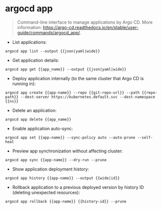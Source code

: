 # argocd app

> Command-line interface to manage applications by Argo CD.
> More information: <https://argo-cd.readthedocs.io/en/stable/user-guide/commands/argocd_app/>.

- List applications:

`argocd app list --output {{json|yaml|wide}} `

- Get application details:

`argocd app get {{app_name}} --output {{json|yaml|wide}}`

- Deploy application internally (to the same cluster that Argo CD is running in):

`argocd app create {{app-name}} --repo {{git-repo-url}} --path {{repo-path}} --dest-server https://kubernetes.default.svc --dest-namespace {{ns}}`

- Delete an application:

`argocd app delete {{app_name}}`

- Enable application auto-sync:

`argocd app set {{app-name}} --sync-policy auto --auto-prune --self-heal`

- Preview app synchronization without affecting cluster:

`argocd app sync {{app-name}} --dry-run --prune`

- Show application deployment history:

`argocd app history {{app-name}} --output {{wide|id}}`

- Rollback application to a previous deployed version by history ID (deleting unexpected resources):

`argocd app rollback {{app-name}} {{history-id}} --prune`
